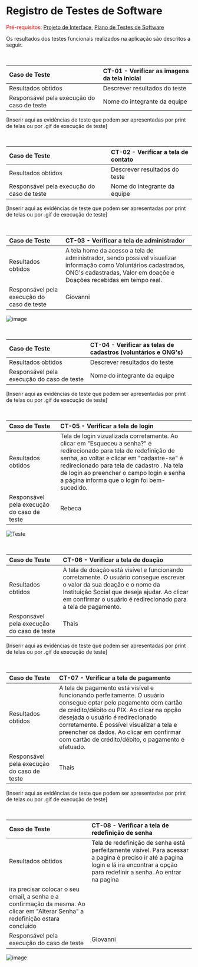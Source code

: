 # Registro de Testes de Software

<span style="color:red">Pré-requisitos: <a href="https://github.com/ICEI-PUC-Minas-PMV-ADS/pmv-ads-2024-1-e1-proj-web-t11-pmv-ads-2024-1-e1-projetovat/blob/main/documentos/04-Projeto%20de%20Interface.md"> Projeto de Interface</a></span>, <a href="https://github.com/ICEI-PUC-Minas-PMV-ADS/pmv-ads-2024-1-e1-proj-web-t11-pmv-ads-2024-1-e1-projetovat/blob/main/documentos/07-Plano%20de%20Testes%20de%20Software.md"> Plano de Testes de Software</a>

Os resultados dos testes funcionais realizados na aplicação são descritos a seguir.

<br>

|Caso de Teste    | CT-01 - Verificar as imagens da tela inicial |
|:---|:---|
| Resultados obtidos | Descrever resultados do teste  |
| Responsável pela execução do caso de teste | Nome do integrante da equipe |

[Inserir aqui as evidências de teste que podem ser apresentadas por print de telas ou por .gif de execução de teste]

<br>

|Caso de Teste    | CT-02 - Verificar a tela de contato |
|:---|:---|
| Resultados obtidos | Descrever resultados do teste  |
| Responsável pela execução do caso de teste | Nome do integrante da equipe |

[Inserir aqui as evidências de teste que podem ser apresentadas por print de telas ou por .gif de execução de teste]

<br>

|Caso de Teste    | CT-03 - Verificar a tela de administrador |
|:---|:---|
| Resultados obtidos | A tela home da acesso a tela de administrador, sendo possivel visualizar informação como Voluntários cadastrados, ONG's cadastradas, Valor em doaçõe e Doações recebidas em tempo real.  |
| Responsável pela execução do caso de teste | Giovanni |

![image](https://github.com/ICEI-PUC-Minas-PMV-ADS/pmv-ads-2024-1-e1-proj-web-t11-pmv-ads-2024-1-e1-projetovat/assets/118924567/6368f705-978a-481e-ab09-2df6ecbf95d0)

<br>

|Caso de Teste    | CT-04 - Verificar as telas de cadastros (voluntários e ONG's) |
|:---|:---|
| Resultados obtidos | Descrever resultados do teste  |
| Responsável pela execução do caso de teste | Nome do integrante da equipe |

[Inserir aqui as evidências de teste que podem ser apresentadas por print de telas ou por .gif de execução de teste]

<br>

|Caso de Teste    | CT-05 - Verificar a tela de login |
|:---|:---|
| Resultados obtidos | Tela de login vizualizada corretamente. Ao clicar em "Esqueceu a senha?" é redirecionado para tela de redefinição de senha, ao voltar e clicar em "cadastre-se" é redirecionado para tela de cadastro . Na tela de login ao preencher o campo login e senha a página informa que o login foi bem-sucedido. |
| Responsável pela execução do caso de teste | Rebeca |

![Teste](https://github.com/ICEI-PUC-Minas-PMV-ADS/pmv-ads-2024-1-e1-proj-web-t11-pmv-ads-2024-1-e1-projetovat/assets/162830573/e2819839-f7fc-48b8-85b4-8cd16dedc7ab)

<br>

|Caso de Teste    | CT-06 - Verificar a tela de doação |
|:---|:---|
| Resultados obtidos | A tela de doação está visível e funcionando corretamente. O usuário consegue escrever o valor da sua doação e o nome da Instituição Social que deseja ajudar. Ao clicar em confirmar o usuário é redirecionado para a tela de pagamento.  |
| Responsável pela execução do caso de teste | Thais |

[Inserir aqui as evidências de teste que podem ser apresentadas por print de telas ou por .gif de execução de teste]

<br>

|Caso de Teste    | CT-07 - Verificar a tela de pagamento |
|:---|:---|
| Resultados obtidos | A tela de pagamento está visível e funcionando perfeitamente. O usuário consegue optar pelo pagamento com cartão de crédito/débito ou PIX. Ao clicar na opção desejada o usuário é redirecionado corretamente. É possível visualizar a tela e preencher os dados. Ao clicar em confirmar com cartão de crédito/débito, o pagamento é efetuado.  |
| Responsável pela execução do caso de teste | Thais |

[Inserir aqui as evidências de teste que podem ser apresentadas por print de telas ou por .gif de execução de teste]

<br>

|Caso de Teste    | CT-08 - Verificar a tela de redefinição de senha |
|:---|:---|
| Resultados obtidos | Tela de redefinição de senha está perfeitamente visivel. Para acessar a pagina é preciso ir até a pagina login e lá ira encontrar a opção para redefinir a senha. Ao entrar na pagina 
ira precisar colocar o seu email, a senha e a confirmação da mesma. Ao clicar em "Alterar Senha"  a redefinição estara concluido |
| Responsável pela execução do caso de teste | Giovanni |

![image](https://github.com/ICEI-PUC-Minas-PMV-ADS/pmv-ads-2024-1-e1-proj-web-t11-pmv-ads-2024-1-e1-projetovat/assets/118924567/4e85cedc-5a5f-49d6-bba4-323f72ace1bd)

<br>
